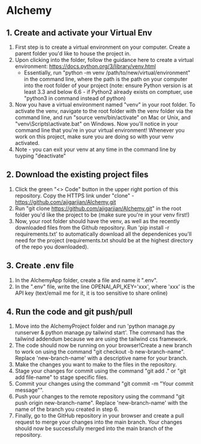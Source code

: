 # Alchemy

## 1. Create and activate your Virtual Env

1. First step is to create a virtual environment on your computer. Create a parent folder you'd like to house the project in.
2. Upon clicking into the folder, follow the guidance here to create a virtual environment: https://docs.python.org/3/library/venv.html
    - Essentially, run "python -m venv /path/to/new/virtual/environment" in the command line, where the path is the path on your computer into the root folder of your project (note: ensure Python version is at least 3.3 and below 6.6 - if Python2 already exists on comptuer, use "python3 in command instead of python)
3. Now you have a virtual environment named "venv" in your root folder. To activate the venv, navigate to the root folder with the venv folder via the command line, and run "source venv/bin/activate" on Mac or Unix, and "venv\Scripts\activate.bat" on Windows. Now you'll notice in your command line that you're in your virtual environment! Whenever you work on this project, make sure you are doing so with your venv activated.
4. Note - you can exit your venv at any time in the command line by tuyping "deactivate"

## 2. Download the existing project files

1. Click the green "<> Code" button in the upper right portion of this repository. Copy the HTTPS link under "clone" - https://github.com/ajigarjian/Alchemy.git
2. Run "git clone https://github.com/ajigarjian/Alchemy.git" in the root folder you'd like the project to be (make sure you're in your venv first!)
3. Now, your root folder should have the venv, as well as the recently downloaded files from the Github repository. Run 'pip install -r requirements.txt' to automatically download all the dependenices you'll need for the project (requirements.txt should be at the highest directory of the repo you downloaded).

## 3. Create .env file

1. In the AlchemyApp folder, create a file and name it ".env".
2. In the ".env" file, write the line OPENAI_API_KEY='xxx', where 'xxx' is the API key (text/email me for it, it is too sensitive to share online)

## 4. Run the code and git push/pull

1. Move into the AlchemyProject folder and run 'python manage.py runserver & python manage.py tailwind start'. The command has the tailwind addendum because we are using the tailwind css framework.
2. The code should now be running on your browser!Create a new branch to work on using the command "git checkout -b new-branch-name". Replace 'new-branch-name' with a descriptive name for your branch.
3. Make the changes you want to make to the files in the repository.
4. Stage your changes for commit using the command "git add ." or "git add file-name" to stage specific files.
5. Commit your changes using the command "git commit -m "Your commit message"".
6. Push your changes to the remote repository using the command "git push origin new-branch-name". Replace 'new-branch-name' with the name of the branch you created in step 6.
7. Finally, go to the GitHub repository in your browser and create a pull request to merge your changes into the main branch. Your changes should now be successfully merged into the main branch of the repository.
